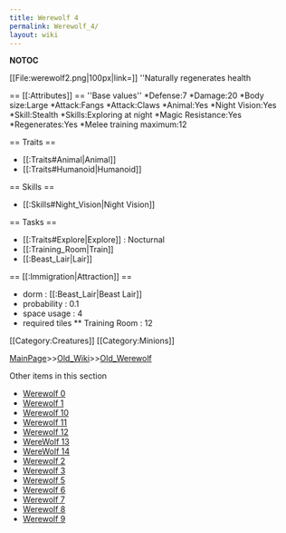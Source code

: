 ```yaml
---
title: Werewolf 4
permalink: Werewolf_4/
layout: wiki
---
```

__NOTOC__

[[File:werewolf2.png|100px|link=]] ''Naturally regenerates health

== [[:Attributes]] ==
''Base values''
*Defense:7
*Damage:20
*Body size:Large
*Attack:Fangs
*Attack:Claws
*Animal:Yes
*Night Vision:Yes
*Skill:Stealth
*Skills:Exploring at night
*Magic Resistance:Yes
*Regenerates:Yes
*Melee training maximum:12

== Traits ==
* [[:Traits#Animal|Animal]]
* [[:Traits#Humanoid|Humanoid]]

== Skills ==
* [[:Skills#Night_Vision|Night Vision]]

== Tasks ==
* [[:Traits#Explore|Explore]] : Nocturnal
* [[:Training_Room|Train]]
* [[:Beast_Lair|Lair]]

== [[:Immigration|Attraction]] ==
* dorm : [[:Beast_Lair|Beast Lair]]
* probability : 0.1
* space usage : 4
* required tiles
** Training Room : 12

[[Category:Creatures]]
[[Category:Minions]]

[MainPage](/keeperrl_wiki/ "wikilink")>>[Old_Wiki](/keeperrl_wiki/Old_Wiki "wikilink")>>[Old_Werewolf](/keeperrl_wiki/Old_Werewolf "wikilink")

Other items in this section
-    [Werewolf 0](/keeperrl_wiki/Werewolf_0 "wikilink")
-    [Werewolf 1](/keeperrl_wiki/Werewolf_1 "wikilink")
-    [Werewolf 10](/keeperrl_wiki/Werewolf_10 "wikilink")
-    [Werewolf 11](/keeperrl_wiki/Werewolf_11 "wikilink")
-    [Werewolf 12](/keeperrl_wiki/Werewolf_12 "wikilink")
-    [WereWolf 13](/keeperrl_wiki/WereWolf_13 "wikilink")
-    [WereWolf 14](/keeperrl_wiki/WereWolf_14 "wikilink")
-    [Werewolf 2](/keeperrl_wiki/Werewolf_2 "wikilink")
-    [Werewolf 3](/keeperrl_wiki/Werewolf_3 "wikilink")
-    [Werewolf 5](/keeperrl_wiki/Werewolf_5 "wikilink")
-    [Werewolf 6](/keeperrl_wiki/Werewolf_6 "wikilink")
-    [Werewolf 7](/keeperrl_wiki/Werewolf_7 "wikilink")
-    [Werewolf 8](/keeperrl_wiki/Werewolf_8 "wikilink")
-    [Werewolf 9](/keeperrl_wiki/Werewolf_9 "wikilink")
